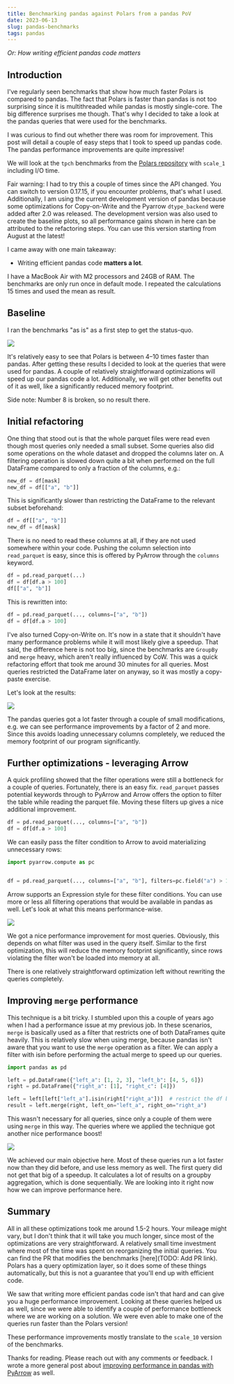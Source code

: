 ```yaml
---
title: Benchmarking pandas against Polars from a pandas PoV
date: 2023-06-13
slug: pandas-benchmarks
tags: pandas
---
```


_Or: How writing efficient pandas code matters_

## Introduction
I've regularly seen benchmarks that show how much faster Polars is compared to pandas. 
The fact that Polars is faster than pandas is not too surprising since it is multithreaded while 
pandas is mostly single-core. The big difference surprises me though. That's why I decided to take 
a look at the pandas queries that were used for the benchmarks. 

I was curious to find out whether there was room for improvement. This post will detail a couple 
of easy steps that I took to speed up pandas code. The pandas performance improvements are quite 
impressive!

We will look at the ``tpch`` benchmarks from
the [Polars repository](https://github.com/pola-rs/tpch) with ``scale_1`` including I/O time. 

Fair warning: I had to try this a couple of times since the API changed. You can switch to version 
0.17.15, if you encounter problems, that's what I used. Additionally, I am using the current 
development version of pandas because some optimizations for Copy-on-Write and the 
Pyarrow ``dtype_backend`` were added after 2.0 was released. The development version was also used 
to create the baseline plots, so all performance gains shown in here can be attributed to the 
refactoring steps. You can use this version starting from August at the latest!

I came away with one main takeaway:

- Writing efficient pandas code __matters a lot__.

I have a MacBook Air with M2 processors and 24GB of RAM. The benchmarks are only run once in 
default mode. I repeated the calculations 15 times and used the mean as result.

## Baseline

I ran the benchmarks "as is" as a first step to get the status-quo.

![](../images/pandas_benchmark/baseline.png)

It's relatively easy to see that Polars is between 4–10 times faster than pandas. After getting 
these results I decided to look at the queries that were used for pandas. A couple of relatively 
straightforward optimizations will speed up our pandas code a lot. Additionally, we will get other
benefits out of it as well, like a significantly reduced memory footprint.

Side note: Number 8 is broken, so no result there.

## Initial refactoring

One thing that stood out is that the whole parquet files were read even though most queries only 
needed a small subset. Some queries also did some operations on the whole dataset and dropped the 
columns later on. A filtering operation is slowed down quite a bit when performed on the full 
DataFrame compared to only a fraction of the columns, e.g.:

```python
new_df = df[mask]
new_df = df[["a", "b"]]
```

This is significantly slower than restricting the DataFrame to the relevant subset beforehand:

```python
df = df[["a", "b"]]
new_df = df[mask]
```

There is no need to read these columns at all, if they are not used somewhere within your code. 
Pushing the column selection into ``read_parquet`` is easy, since this is offered by PyArrow through 
the ``columns`` keyword.

```python
df = pd.read_parquet(...)
df = df[df.a > 100]
df[["a", "b"]]
```

This is rewritten into:

```python
df = pd.read_parquet(..., columns=["a", "b"])
df = df[df.a > 100]
```

I've also turned Copy-on-Write on. It's now in a state that it shouldn't have many performance 
problems while it will most likely give a speedup. That said, the difference here is not too big, 
since the benchmarks are ``GroupBy`` and ``merge`` heavy, which aren't really influenced by CoW. 
This was a quick refactoring effort that took me around 30 minutes for all queries. Most queries 
restricted the DataFrame later on anyway, so it was mostly a copy-paste exercise.

Let's look at the results:

![](../images/pandas_benchmark/first_optimization.png)

The pandas queries got a lot faster through a couple of small modifications, e.g. we can see 
performance improvements by a factor of 2 and more. Since this avoids loading unnecessary columns 
completely, we reduced the memory footprint of our program significantly.

## Further optimizations - leveraging Arrow

A quick profiling showed that the filter operations were still a bottleneck for a couple of queries. 
Fortunately, there is an easy fix. ``read_parquet`` passes potential keywords through to PyArrow and 
Arrow offers the option to filter the table while reading the parquet file. Moving these filters up 
gives a nice additional improvement.

```python
df = pd.read_parquet(..., columns=["a", "b"])
df = df[df.a > 100]
```

We can easily pass the filter condition to Arrow to avoid materializing unnecessary rows:
```python
import pyarrow.compute as pc


df = pd.read_parquet(..., columns=["a", "b"], filters=pc.field("a") > 100)
```

Arrow supports an Expression style for these filter conditions. You can use more or less all 
filtering operations that would be available in pandas as well. Let's look at what this means 
performance-wise.

![](../images/pandas_benchmark/second_optimization.png)

We got a nice performance improvement for most queries. Obviously, this depends on what filter was 
used in the query itself. Similar to the first optimization, this will reduce the memory footprint 
significantly, since rows violating the filter won't be loaded into memory at all.

There is one relatively straightforward optimization left without rewriting the queries completely.

## Improving ``merge`` performance

This technique is a bit tricky. I stumbled upon this a couple of years ago when I had a performance
issue at my previous job. In these scenarios, ``merge`` is basically used as a filter that restricts
one of both DataFrames quite heavily. This is relatively slow when using merge, because pandas
isn't aware that you want to use the ``merge`` operation as a filter. We can apply a filter
with isin before performing the actual merge to speed up our queries.

```python
import pandas as pd

left = pd.DataFrame({"left_a": [1, 2, 3], "left_b": [4, 5, 6]})
right = pd.DataFrame({"right_a": [1], "right_c": [4]})

left = left[left["left_a"].isin(right["right_a"])]  # restrict the df beforehand
result = left.merge(right, left_on="left_a", right_on="right_a")
```

This wasn't necessary for all queries, since only a couple of them were using ``merge`` in this way. 
The queries where we applied the technique got another nice performance boost!

![](../images/pandas_benchmark/final_optimization.png)

We achieved our main objective here. Most of these queries run a lot faster now than they did 
before, and use less memory as well. The first query did not get that big of a speedup. It 
calculates a lot of results on a groupby aggregation, which is done sequentially. We are looking
into it right now how we can improve performance here.


## Summary

All in all these optimizations took me around 1.5-2 hours. Your mileage might vary, but I don't 
think that it will take you much longer, since most of the optimizations are very straightforward. 
A relatively small time investment where most
of the time was spent on reorganizing the initial queries. You can find the PR that modifies the 
benchmarks [here](TODO: Add PR link). Polars has a query optimization layer, so it does some of
these things automatically, but this is not a guarantee that you'll end up with efficient code. 

We saw that writing more efficient pandas code isn't that hard and can give you a huge performance 
improvement. Looking at these queries helped us as well, since we were able to identify a couple of 
performance bottleneck where we are working on a solution. We were even able to make one of the 
queries run faster than the Polars version!

These performance improvements mostly translate to the ``scale_10`` version of the benchmarks.

Thanks for reading. Please reach out with any comments or feedback. I wrote a more general post about
[improving performance in pandas with PyArrow](https://towardsdatascience.com/utilizing-pyarrow-to-improve-pandas-and-dask-workflows-2891d3d96d2b) 
as well.
